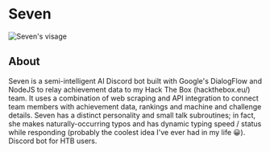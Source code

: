 # Seven

![Seven's visage](https://cdn.discordapp.com/avatars/695616776070758481/3cab3f83aa7988c9ba0341fd5e9c61dc.png?size=256)

## About
Seven is a semi-intelligent AI Discord bot built with Google's DialogFlow and NodeJS to relay achievement data to my Hack The Box (hackthebox.eu/) team. It uses a combination of web scraping and API integration to connect team members with achievement data, rankings and machine and challenge details. Seven has a distinct personality and small talk subroutines; in fact, she makes naturally-occurring typos and has dynamic typing speed / status while responding (probably the coolest idea I've ever had in my life 😀). 
Discord bot for HTB users.
